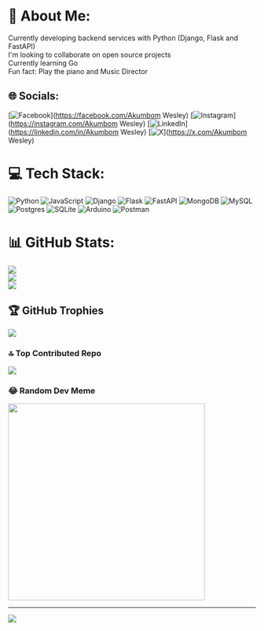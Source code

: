 # 💫 About Me:
Currently developing backend services with Python (Django,  Flask and FastAPI)<br>I'm looking to collaborate on open source projects <br>Currently learning Go<br>Fun fact: Play the piano and Music Director


## 🌐 Socials:
[![Facebook](https://img.shields.io/badge/Facebook-%231877F2.svg?logo=Facebook&logoColor=white)](https://facebook.com/Akumbom Wesley) 
[![Instagram](https://img.shields.io/badge/Instagram-%23E4405F.svg?logo=Instagram&logoColor=white)](https://instagram.com/Akumbom Wesley) 
[![LinkedIn](https://img.shields.io/badge/LinkedIn-%230077B5.svg?logo=linkedin&logoColor=white)](https://linkedin.com/in/Akumbom Wesley) 
[![X](https://img.shields.io/badge/X-black.svg?logo=X&logoColor=white)](https://x.com/Akumbom Wesley) 

# 💻 Tech Stack:
![Python](https://img.shields.io/badge/python-3670A0?style=for-the-badge&logo=python&logoColor=ffdd54) ![JavaScript](https://img.shields.io/badge/javascript-%23323330.svg?style=for-the-badge&logo=javascript&logoColor=%23F7DF1E) ![Django](https://img.shields.io/badge/django-%23092E20.svg?style=for-the-badge&logo=django&logoColor=white) ![Flask](https://img.shields.io/badge/flask-%23000.svg?style=for-the-badge&logo=flask&logoColor=white) ![FastAPI](https://img.shields.io/badge/FastAPI-005571?style=for-the-badge&logo=fastapi) ![MongoDB](https://img.shields.io/badge/MongoDB-%234ea94b.svg?style=for-the-badge&logo=mongodb&logoColor=white) ![MySQL](https://img.shields.io/badge/mysql-%2300000f.svg?style=for-the-badge&logo=mysql&logoColor=white) ![Postgres](https://img.shields.io/badge/postgres-%23316192.svg?style=for-the-badge&logo=postgresql&logoColor=white) ![SQLite](https://img.shields.io/badge/sqlite-%2307405e.svg?style=for-the-badge&logo=sqlite&logoColor=white) ![Arduino](https://img.shields.io/badge/-Arduino-00979D?style=for-the-badge&logo=Arduino&logoColor=white) ![Postman](https://img.shields.io/badge/Postman-FF6C37?style=for-the-badge&logo=postman&logoColor=white)
# 📊 GitHub Stats:
![](https://github-readme-stats.vercel.app/api?username=AkumbomWesley&theme=dark&hide_border=false&include_all_commits=true&count_private=false)<br/>
![](https://github-readme-streak-stats.herokuapp.com/?user=AkumbomWesley&theme=dark&hide_border=false)<br/>
![](https://github-readme-stats.vercel.app/api/top-langs/?username=AkumbomWesley&theme=dark&hide_border=false&include_all_commits=true&count_private=false&layout=compact)

## 🏆 GitHub Trophies
![](https://github-profile-trophy.vercel.app/?username=AkumbomWesley&theme=radical&no-frame=false&no-bg=true&margin-w=4)

### 🔝 Top Contributed Repo
![](https://github-contributor-stats.vercel.app/api?username=AkumbomWesley&limit=5&theme=dark&combine_all_yearly_contributions=true)

### 😂 Random Dev Meme
<img src='https://randommeme-five.vercel.app/' style="height: 400px;"/>

---
[![](https://visitcount.itsvg.in/api?id=AkumbomWesley&icon=0&color=0)](https://visitcount.itsvg.in)

<!-- Proudly created with GPRM ( https://gprm.itsvg.in ) -->
